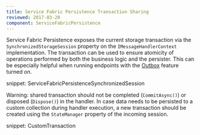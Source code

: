 ```yaml
---
title: Service Fabric Persistence Transaction Sharing
reviewed: 2017-03-20
component: ServiceFabricPersistence
---
```


Service Fabric Persistence exposes the current storage transaction via the `SynchronizedStorageSession` property on the `IMessageHandlerContext` implementation. The transaction can be used to ensure atomicity of operations performed by both the business logic and the persister. This can be especially helpful when running endpoints with the [Outbox](/nservicebus/outbox/) feature turned on.

snippet: ServiceFabricPersistenceSynchronizedSession

Warning: shared transaction should not be completed (`CommitAsync()`) or disposed (`Dispose()`) in the handler. In case data needs to be persisted to a custom collection during handler execution, a new transaction should be created using the `StateManager` property of the incoming session.

snippet: CustomTransaction